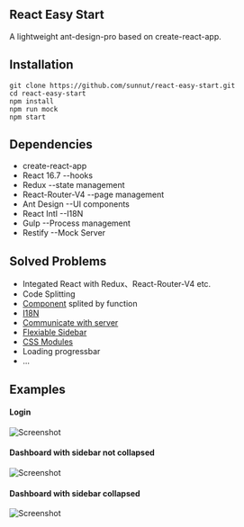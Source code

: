 ## React Easy Start
A lightweight ant-design-pro based on create-react-app.
## Installation
```
git clone https://github.com/sunnut/react-easy-start.git
cd react-easy-start
npm install
npm run mock
npm start
```  
## Dependencies
* create-react-app
* React 16.7      --hooks
* Redux           --state management
* React-Router-V4 --page management
* Ant Design      --UI components
* React Intl      --I18N
* Gulp            --Process management
* Restify         --Mock Server
## Solved Problems
* Integated React with Redux、React-Router-V4 etc.
* Code Splitting
* [Component](https://zhuanlan.zhihu.com/p/40134493) splited by function
* [I18N](https://zhuanlan.zhihu.com/p/40176138)
* [Communicate with server](https://zhuanlan.zhihu.com/p/40512216)
* [Flexiable Sidebar](https://zhuanlan.zhihu.com/p/41111300)
* [CSS Modules](https://zhuanlan.zhihu.com/p/50837353)
* Loading progressbar
* ...
## Examples
#### Login
![Screenshot](https://github.com/sunnut/react-easy-start/blob/master/images/ex1.png?raw=true "login")
#### Dashboard with sidebar not collapsed
![Screenshot](https://github.com/sunnut/react-easy-start/blob/master/images/ex2.png?raw=true "dashboard")
#### Dashboard with sidebar collapsed
![Screenshot](https://github.com/sunnut/react-easy-start/blob/master/images/ex3.png?raw=true "dashboard")

